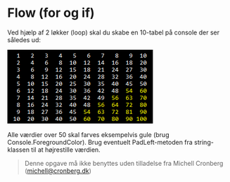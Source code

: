 ﻿# Flow (for og if)

Ved hjælp af 2 løkker (loop) skal du skabe en 10-tabel på console der ser således ud:

![alt text](tabel.png)

Alle værdier over 50 skal farves eksempelvis gule (brug Console.ForegroundColor). Brug eventuelt PadLeft-metoden fra string-klassen til at højrestille værdien.


<!-- footerstart -->
> Denne opgave må ikke benyttes uden tilladelse fra Michell Cronberg (michell@cronberg.dk)
<!-- footerslut -->